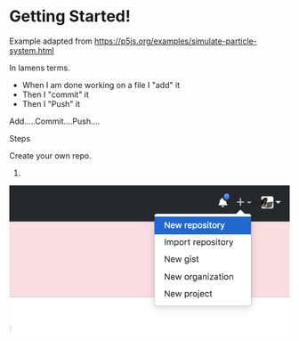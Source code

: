 # Getting Started! 

Example adapted from
https://p5js.org/examples/simulate-particle-system.html


In lamens terms. 

- When I am done working on a file I "add" it
- Then I "commit" it
- Then I "Push" it


Add.....Commit....Push....

Steps 

Create your own repo.  

1. 
![alt text](../img/newrepo.png "Click here for a new repo!")
